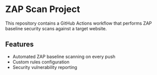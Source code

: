 # ZAP Scan Project

This repository contains a GitHub Actions workflow that performs ZAP baseline security scans against a target website.

## Features

- Automated ZAP baseline scanning on every push
- Custom rules configuration
- Security vulnerability reporting